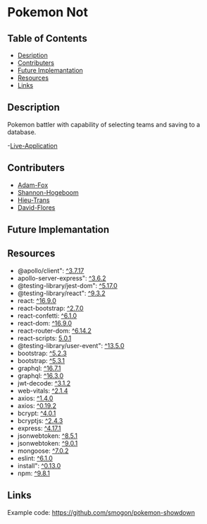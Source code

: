# Pokemon Not

## Table of Contents

- [Desription](#description)
- [Contributers](#contributers)
- [Future Implemantation](#Future-Implemantation)
- [Resources](#Resources)
- [Links](#links)

## Description

Pokemon battler with capability of selecting teams and saving to a database.

-[Live-Application](#https://pokemon-not-bda447895737.herokuapp.com/)

## Contributers

- [Adam-Fox](#https://github.com/IamAdamJFox)
- [Shannon-Hogeboom](#https://github.com/SilverFae)
- [Hieu-Trans](#https://github.com/TheColorHieu)
- [David-Flores](#https://github.com/GGDave)


## Future Implemantation

## Resources
 
- @apollo/client": [^3.7.17](#https://www.apollographql.com/docs/react/)
- apollo-server-express": [^3.6.2](#https://www.apollographql.com/docs/apollo-server/)
- @testing-library/jest-dom": [^5.17.0](#https://testing-library.com/docs/ecosystem-jest-dom/)
- @testing-library/react": [^9.3.2](#https://testing-library.com/docs/react-testing-library/intro/)
- react: [^16.9.0](#https://react.dev/)
- react-bootstrap: [^2.7.0](#https://react-bootstrap.netlify.app/)
- react-confetti: [^6.1.0](#https://www.npmjs.com/package/react-confetti)
- react-dom: [^16.9.0](#https://legacy.reactjs.org/docs/react-dom.html)
- react-router-dom: [^6.14.2](#https://www.npmjs.com/package/react-router-dom)
- react-scripts: [5.0.1](#https://www.npmjs.com/package/react-scripts)
- @testing-library/user-event": [^13.5.0](#https://testing-library.com/docs/ecosystem-user-event/)
- bootstrap: [^5.2.3](#https://getbootstrap.com/docs/5.3/getting-started/introduction/)
- bootstrap: [^5.3.1](#https://getbootstrap.com/docs/5.3/getting-started/introduction/)
- graphql: [^16.7.1](#https://graphql.org/learn/)
- graphql: [^16.3.0](#https://graphql.org/learn/)
- jwt-decode: [^3.1.2](#https://www.npmjs.com/package/jwt-decode)
- web-vitals: [^2.1.4](#https://web.dev/vitals/)
- axios: [^1.4.0](#https://axios-http.com/docs/intro)
- axios: [^0.19.2](#https://axios-http.com/docs/intro)
- bcrypt: [^4.0.1](#https://pypi.org/project/bcrypt/)
- bcryptjs: [^2.4.3](#https://www.npmjs.com/package/bcryptjs)
- express: [^4.17.1](#https://www.npmjs.com/package/express/v/4.17.1)
- jsonwebtoken: [^8.5.1](#https://www.npmjs.com/package/jsonwebtoken/v/8.5.1)
- jsonwebtoken: [^9.0.1](#https://www.npmjs.com/package/jsonwebtoken)
- mongoose: [^7.0.2](#https://mongoosejs.com/docs/)
- eslint: [^6.1.0](#https://eslint.org/docs/latest/)
- install": [^0.13.0](#https://www.npmjs.com/package/install?activeTab=versions)
- npm: [^9.8.1](#https://docs.npmjs.com/)

## Links

Example code: https://github.com/smogon/pokemon-showdown
